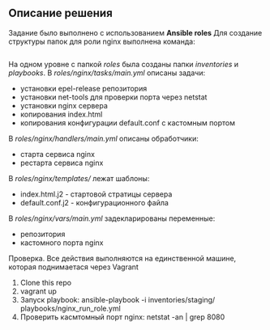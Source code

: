 ## Описание решения
Задание было выполнено с использованием __Ansible roles__
Для создание структуры папок для роли nginx выполнена команда:
```sh
```
На одном уровне с папкой _roles_ была созданы папки _inventories_ и _playbooks_.
В _roles/nginx/tasks/main.yml_ описаны задачи:  
- установки epel-release репозитория
- установки net-tools для проверки порта через netstat
- установки nginx сервера
- копирования index.html
- копирования конфигурации default.conf  с кастомным портом  
  
В _roles/nginx/handlers/main.yml_ описаны обработчики: 
- старта сервиса nginx
- рестарта сервиса nginx
  
В _roles/nginx/templates/_ лежат шаблоны:   
- index.html.j2 - стартовой стратицы сервера
- default.conf.j2 - конфигурационного файла  
  
В _roles/nginx/vars/main.yml_ задекларированы переменные: 
- репозитория
- кастомного порта nginx

Проверка.
Все действия выполняются на единственной машине, которая поднимаетася через Vagrant 
1. Clone this repo
2. vagrant up
3. Запуск playbook: ansible-playbook -i inventories/staging/ playbooks/nginx_run_role.yml
4. Проверить касмтомный порт nginx:  netstat -an | grep 8080

